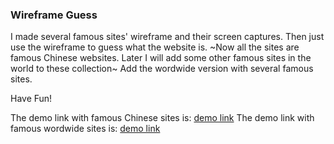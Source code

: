 ### Wireframe Guess
 I made several famous sites' wireframe and their screen captures. Then just use the wireframe to guess what the website is.
~Now all the sites are famous Chinese websites. Later I will add some other famous sites in the world to these collection~
 Add the wordwide version with several famous sites.

Have Fun!

The demo link with famous Chinese sites is: [demo link](http://zzgary.github.io/wireframeguess)
The demo link with famous wordwide sites is: [demo link](http://zzgary.github.io/wireframeguess/en/)
